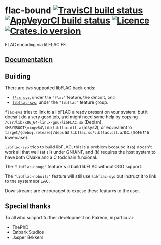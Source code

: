 # flac-bound [![TravisCI build status](https://travis-ci.com/nabijaczleweli/flac-bound.svg?branch=master)](https://travis-ci.com/nabijaczleweli/flac-bound) [![AppVeyorCI build status](https://ci.appveyor.com/api/projects/status/5ku5wl0xux9gyhk9?svg=true)](https://ci.appveyor.com/project/nabijaczleweli/flac-bound/branch/master) [![Licence](https://img.shields.io/badge/license-MIT-blue.svg?style=flat)](LICENSE) [![Crates.io version](https://meritbadge.herokuapp.com/flac-bound)](https://crates.io/crates/flac-bound)
FLAC encoding via libFLAC FFI

## [Documentation](https://rawcdn.githack.com/nabijaczleweli/flac-bound/doc/flac_bound/index.html)

## Building <!-- also update toplevel doc -->

There are two supported libFLAC back-ends:
  * [`flac-sys`](https://crates.io/crates/flac-sys), under the `"flac"` feature, the default, and
  * [`libflac-sys`](https://crates.io/crates/libflac-sys), under the `"libflac"` feature group.

`flac-sys` tries to link to a libFLAC already present on your system, but it doesn't do a very good job, and might need some help by copying
`/usr/lib/x86_64-linux-gnu/libFLAC.so` (Debian), `$MSYSROOT\mingw64\lib\libflac.dll.a` (msys2), or equivalent
to `target/{debug,release}/deps` as `libflac.so`/`libflac.dll.a`/&c. (note the lowercase).

`libflac-sys` tries to build libFLAC; this is a problem because it (a) doesn't work all that well (at all) under GNU/NT,
and (b) requires the host system to have both CMake and a C toolchain funxional.

The `"libflac-noogg"` feature will build libFLAC without OGG support.

The `"libflac-nobuild"` feature will still use `libflac-sys` but instruct it to link to the system libFLAC.

Downstreams are encouraged to expose these features to the user.

## Special thanks

To all who support further development on Patreon, in particular:

  * ThePhD
  * Embark Studios
  * Jasper Bekkers

